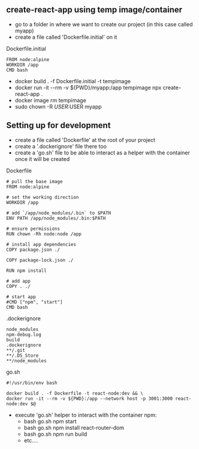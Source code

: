 
## create-react-app using temp image/container

 - go to a folder in where we want to create our project (in this case called myapp)
 - create a file called 'Dockerfile.initial' on it


Dockerfile.initial
```
FROM node:alpine
WORKDIR /app
CMD bash
```

 - docker build . -f Dockerfile.initial -t tempimage
 - docker run -it --rm -v ${PWD}/myapp:/app  tempimage npx create-react-app .
 - docker image rm tempimage
 - sudo chown -R $USER:$USER myapp 
 

## Setting up for development

 - create a file called 'Dockerfile' at the root of your project
 - create a '.dockerignore' file there too
 - create a 'go.sh' file to be able to interact as a helper with the container once it will be created


Dockerfile
```
# pull the base image
FROM node:alpine

# set the working direction
WORKDIR /app

# add `/app/node_modules/.bin` to $PATH
ENV PATH /app/node_modules/.bin:$PATH

# ensure permissions
RUN chown -Rh node:node /app

# install app dependencies
COPY package.json ./

COPY package-lock.json ./

RUN npm install 

# add app
COPY . ./

# start app
#CMD ["npm", "start"]
CMD bash
```

.dockerignore
```
node_modules
npm-debug.log
build
.dockerignore
**/.git
**/.DS_Store
**/node_modules
```

go.sh
```
#!/usr/bin/env bash

docker build . -f Dockerfile -t react-node:dev && \
docker run -it --rm -v ${PWD}:/app --network host -p 3001:3000 react-node:dev $@
```
 
 - execute 'go.sh' helper to interact with the container npm:  
    * bash go.sh npm start
    * bash go.sh npm install react-router-dom
    * bash go.sh npm run build
    * etc....

 
